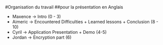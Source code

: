#Organisation du travail
##pour la présentation en Anglais

* Maxence -> Intro (0 - 3)
* Aimeric -> Encountered Difficulties + Learned lessons + Conclusion (8 - 10)
* Cyril   -> Application Presentation + Demo (4-5)
* Jordan  -> Encryption part (6)

